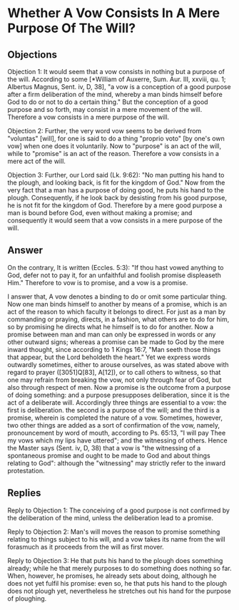# Whether A Vow Consists In A Mere Purpose Of The Will?

## Objections

Objection 1: It would seem that a vow consists in nothing but a purpose of the will. According to some [*William of Auxerre, Sum. Aur. III, xxviii, qu. 1; Albertus Magnus, Sent. iv, D, 38], "a vow is a conception of a good purpose after a firm deliberation of the mind, whereby a man binds himself before God to do or not to do a certain thing." But the conception of a good purpose and so forth, may consist in a mere movement of the will. Therefore a vow consists in a mere purpose of the will.

Objection 2: Further, the very word vow seems to be derived from "voluntas" [will], for one is said to do a thing "proprio voto" [by one's own vow] when one does it voluntarily. Now to "purpose" is an act of the will, while to "promise" is an act of the reason. Therefore a vow consists in a mere act of the will.

Objection 3: Further, our Lord said (Lk. 9:62): "No man putting his hand to the plough, and looking back, is fit for the kingdom of God." Now from the very fact that a man has a purpose of doing good, he puts his hand to the plough. Consequently, if he look back by desisting from his good purpose, he is not fit for the kingdom of God. Therefore by a mere good purpose a man is bound before God, even without making a promise; and consequently it would seem that a vow consists in a mere purpose of the will.

## Answer

On the contrary, It is written (Eccles. 5:3): "If thou hast vowed anything to God, defer not to pay it, for an unfaithful and foolish promise displeaseth Him." Therefore to vow is to promise, and a vow is a promise.

I answer that, A vow denotes a binding to do or omit some particular thing. Now one man binds himself to another by means of a promise, which is an act of the reason to which faculty it belongs to direct. For just as a man by commanding or praying, directs, in a fashion, what others are to do for him, so by promising he directs what he himself is to do for another. Now a promise between man and man can only be expressed in words or any other outward signs; whereas a promise can be made to God by the mere inward thought, since according to 1 Kings 16:7, "Man seeth those things that appear, but the Lord beholdeth the heart." Yet we express words outwardly sometimes, either to arouse ourselves, as was stated above with regard to prayer ([3051]Q[83], A[12]), or to call others to witness, so that one may refrain from breaking the vow, not only through fear of God, but also through respect of men. Now a promise is the outcome from a purpose of doing something: and a purpose presupposes deliberation, since it is the act of a deliberate will. Accordingly three things are essential to a vow: the first is deliberation. the second is a purpose of the will; and the third is a promise, wherein is completed the nature of a vow. Sometimes, however, two other things are added as a sort of confirmation of the vow, namely, pronouncement by word of mouth, according to Ps. 65:13, "I will pay Thee my vows which my lips have uttered"; and the witnessing of others. Hence the Master says (Sent. iv, D, 38) that a vow is "the witnessing of a spontaneous promise and ought to be made to God and about things relating to God": although the "witnessing" may strictly refer to the inward protestation.

## Replies

Reply to Objection 1: The conceiving of a good purpose is not confirmed by the deliberation of the mind, unless the deliberation lead to a promise.

Reply to Objection 2: Man's will moves the reason to promise something relating to things subject to his will, and a vow takes its name from the will forasmuch as it proceeds from the will as first mover.

Reply to Objection 3: He that puts his hand to the plough does something already; while he that merely purposes to do something does nothing so far. When, however, he promises, he already sets about doing, although he does not yet fulfil his promise: even so, he that puts his hand to the plough does not plough yet, nevertheless he stretches out his hand for the purpose of ploughing.